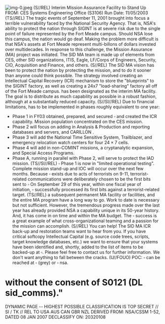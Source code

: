![img-0.jpeg](img-0.jpeg)
(S//REL) Interim Mission Assurance Facility to Stand Up
FROM: CES Systems Engineering Office (S3106)
Run Date: 11/05/2003
(TS//REL) The tragic events of September 11, 2001 brought into focus a terrible vulnerability faced by the National Security Agency. That is, NSA's ability to protect the nation through SIGINT is at severe risk due to the single point of failure represented by the Fort Meade campus. Should NSA lose this campus, the nation would go deaf. Making the problem more difficult is that NSA's assets at Fort Meade represent multi-billons of dollars invested over multidecades. In response to this challenge, the Mission Assurance (MA) project was initiated. The SID MA team is made up of elements from CES, other SID organizations, ITIS, Eagle, LF/Corps of Engineers, Security, CIO, Acquisition and Finance, and others.
(S//REL) The SID MA vision has been to protect the nation by protecting the mission, and to do it sooner than anyone could think possible. The strategy involved creating an Intellectual Capital Recovery (ICR) mechanism to store the "blueprints" to the SIGINT factory, as well as creating a 24x7 "load-sharing" factory all off of the Fort Meade campus. has been designated as the interim MA facility. The goal is to distribute as much capability as possible in a robust fashion, although at a substantially reduced capacity.
(S//SI//REL) Due to financial limitations, has to be implemented in phases roughly equivalent to one year:

- Phase 1 in FY03 obtained, prepared, and secured $\square$ and created the ICR capability. Mission population concentrated on the CES mission.
- Phase 2 will focus on adding in Analysis \& Production and reporting databases and servers, and CARILLON .
- Phase 3 will add the National Time Sensitive System, Trailblazer, and emergency relocation watch centers for four $24 \times 7$ cells.
- Phase 4 will add in non-COMINT missions, a cryptanalytic expansion, and Special Access Programs.
- Phase A, running in parallel with Phase 2, will serve to protect the IAD mission.
(TS//SI//REL) $\square$ Phase 1 is now in "limited operational testing". Complete mission stand-up and IOC will occur over the next few months. Because $\square$ exists due to acts of terrorists on 9-11, terrorist-related communications were deliberately chosen to be the first bits sent to $\square$ On September 29 of this year, within one fiscal year of initiation, $\square$ successfully processed its first bits against a terrorist-related target.
(TS//REL) a subsequent permanent MA facility or facilities, and the entire MA program have a long way to go. Work to date is necessary but not sufficient. However, the tremendous progress made over the last year has already provided NSA a capability unique in its 50-year history. And, it has come in on time and within the MA budget. The $\square$ success is a great example of what cross-organizational teaming and a passion for the mission can accomplish.
(S//REL) You can help! The SID MA ICR back-up and restoration teams want to hear from you. If you have critical softcopy Intellectual Capital (e.g. source code trees, scripts, target knowledge databases, etc.) we want to ensure that your systems have been identified and, shortly, added to the list of items to be backed-up at $\square$. Please feel free to contact us for further information. We don't want anything to fall between the cracks.
(U//FOUO) POC: $\square$ can be reached at $\square$ (grey) or $\square$ nsa.
# without the consent of S0121 (DL sid_comms)." 

DYNAMIC PAGE -- HIGHEST POSSIBLE CLASSIFICATION IS TOP SECRET // SI / TK // REL TO USA AUS CAN GBR NZL
DERIVED FROM: NSA/CSSM 1-52, DATED 08 JAN 2007 DECLASSIFY ON: 20320108
